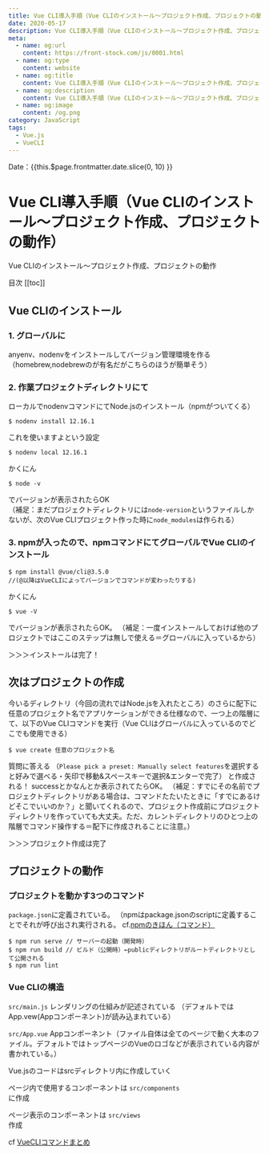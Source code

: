 ```yaml
---
title: Vue CLI導入手順（Vue CLIのインストール〜プロジェクト作成、プロジェクトの動作）
date: 2020-05-17
description: Vue CLI導入手順（Vue CLIのインストール〜プロジェクト作成、プロジェクトの動作）
meta:
  - name: og:url
    content: https://front-stock.com/js/0001.html
  - name: og:type
    content: website
  - name: og:title
    content: Vue CLI導入手順（Vue CLIのインストール〜プロジェクト作成、プロジェクトの動作）
  - name: og:description
    content: Vue CLI導入手順（Vue CLIのインストール〜プロジェクト作成、プロジェクトの動作）
  - name: og:image
    content: /og.png
category: JavaScript
tags:
  - Vue.js
  - VueCLI
---
```


Date：{{this.$page.frontmatter.date.slice(0, 10) }}

# Vue CLI導入手順（Vue CLIのインストール〜プロジェクト作成、プロジェクトの動作）

Vue CLIのインストール〜プロジェクト作成、プロジェクトの動作

目次
[[toc]]

## Vue CLIのインストール

### 1. グローバルに
anyenv、nodenvをインストールしてバージョン管理環境を作る（homebrew,nodebrewのが有名だがこちらのほうが簡単そう）

### 2. 作業プロジェクトディレクトリにて
ローカルでnodenvコマンドにてNode.jsのインストール（npmがついてくる）

```
$ nodenv install 12.16.1
```

これを使いますよという設定

```
$ nodenv local 12.16.1
```

かくにん

```
$ node -v
```

でバージョンが表示されたらOK  
（補足：まだプロジェクトディレクトリには`node-version`というファイルしかないが、次のVue CLIプロジェクト作った時に`node_modules`は作られる）

### 3. npmが入ったので、npmコマンドにてグローバルでVue CLIのインストール

```
$ npm install @vue/cli@3.5.0
//(@以降はVueCLIによってバージョンでコマンドが変わったりする)
```

かくにん

```
$ vue -V
```

でバージョンが表示されたらOK。
（補足：一度インストールしておけば他のプロジェクトではここのステップは無しで使える＝グローバルに入っているから）

＞＞＞インストールは完了！

## 次はプロジェクトの作成
今いるディレクトリ（今回の流れではNode.jsを入れたところ）のさらに配下に任意のプロジェクト名でアプリケーションができる仕様なので、一つ上の階層にて、以下のVue CLIコマンドを実行（Vue CLIはグローバルに入っているのでどこでも使用できる）

```
$ vue create 任意のプロジェクト名
```

質問に答える
（`Please pick a preset: Manually select features`を選択すると好みで選べる・矢印で移動&スペースキーで選択&エンターで完了）
と作成される！
successとかなんとか表示されてたらOK。
（補足：すでにその名前でプロジェクトディレクトリがある場合は、コマンドたたいたときに「すでにあるけどそこでいいのか？」と聞いてくれるので、プロジェクト作成前にプロジェクトディレクトリを作っていても大丈夫。ただ、カレントディレクトリのひとつ上の階層でコマンド操作する＝配下に作成されることに注意。）

＞＞＞プロジェクト作成は完了

## プロジェクトの動作

### プロジェクトを動かす3つのコマンド
`package.json`に定義されている。
（npmはpackage.jsonのscriptに定義することでそれが呼び出され実行される。 cf.[npmのきほん（コマンド）]()

```
$ npm run serve // サーバーの起動（開発時）
$ npm run build // ビルド（公開時）←publicディレクトリがルートディレクトリとして公開される
$ npm run lint
```

### Vue CLIの構造
`src/main.js`
レンダリングの仕組みが記述されている
（デフォルトではApp.vew(Appコンポーネント)が読み込まれている）

`src/App.vue`
Appコンポーネント（ファイル自体は全てのページで動く大本のファイル。デフォルトではトップページのVueのロゴなどが表示されている内容が書かれている。）

Vue.jsのコードはsrcディレクトリ内に作成していく  

ページ内で使用するコンポーネントは
`src/components`  
に作成

ページ表示のコンポーネントは
`src/views`  
 作成

cf [VueCLIコマンドまとめ]()
